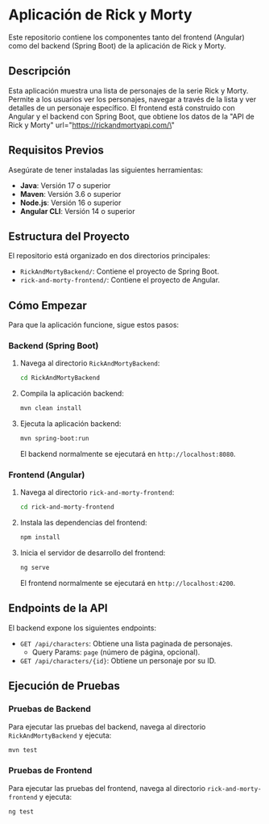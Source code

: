 # Aplicación de Rick y Morty

Este repositorio contiene los componentes tanto del frontend (Angular) como del backend (Spring Boot) de la aplicación de Rick y Morty.

## Descripción

Esta aplicación muestra una lista de personajes de la serie Rick y Morty. Permite a los usuarios ver los personajes, navegar a través de la lista y ver detalles de un personaje específico. El frontend está construido con Angular y el backend con Spring Boot, que obtiene los datos de la "API de Rick y Morty\" url=\"https://rickandmortyapi.com/\"

## Requisitos Previos

Asegúrate de tener instaladas las siguientes herramientas:

*   **Java**: Versión 17 o superior
*   **Maven**: Versión 3.6 o superior
*   **Node.js**: Versión 16 o superior
*   **Angular CLI**: Versión 14 o superior

## Estructura del Proyecto

El repositorio está organizado en dos directorios principales:

*   `RickAndMortyBackend/`: Contiene el proyecto de Spring Boot.
*   `rick-and-morty-frontend/`: Contiene el proyecto de Angular.

## Cómo Empezar

Para que la aplicación funcione, sigue estos pasos:

### Backend (Spring Boot)

1.  Navega al directorio `RickAndMortyBackend`:
    ```bash
    cd RickAndMortyBackend
    ```
2.  Compila la aplicación backend:
    ```bash
    mvn clean install
    ```
3.  Ejecuta la aplicación backend:
    ```bash
    mvn spring-boot:run
    ```
    El backend normalmente se ejecutará en `http://localhost:8080`.

### Frontend (Angular)

1.  Navega al directorio `rick-and-morty-frontend`:
    ```bash
    cd rick-and-morty-frontend
    ```
2.  Instala las dependencias del frontend:
    ```bash
    npm install
    ```
3.  Inicia el servidor de desarrollo del frontend:
    ```bash
    ng serve
    ```
    El frontend normalmente se ejecutará en `http://localhost:4200`.

## Endpoints de la API

El backend expone los siguientes endpoints:

*   `GET /api/characters`: Obtiene una lista paginada de personajes.
    *   Query Params: `page` (número de página, opcional).
*   `GET /api/characters/{id}`: Obtiene un personaje por su ID.

## Ejecución de Pruebas

### Pruebas de Backend

Para ejecutar las pruebas del backend, navega al directorio `RickAndMortyBackend` y ejecuta:

```bash
mvn test
```

### Pruebas de Frontend

Para ejecutar las pruebas del frontend, navega al directorio `rick-and-morty-frontend` y ejecuta:

```bash
ng test
```
